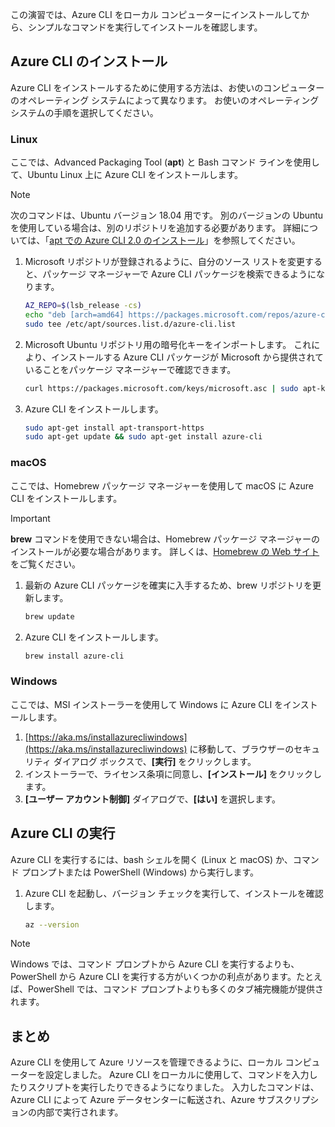 
この演習では、Azure CLI をローカル コンピューターにインストールしてから、シンプルなコマンドを実行してインストールを確認します。 

## <a name="installing-the-azure-cli"></a>Azure CLI のインストール
Azure CLI をインストールするために使用する方法は、お使いのコンピューターのオペレーティング システムによって異なります。 お使いのオペレーティング システムの手順を選択してください。

### <a name="linux"></a>Linux
ここでは、Advanced Packaging Tool (**apt**) と Bash コマンド ラインを使用して、Ubuntu Linux 上に Azure CLI をインストールします。

> [!NOTE]
> 次のコマンドは、Ubuntu バージョン 18.04 用です。 別のバージョンの Ubuntu を使用している場合は、別のリポジトリを追加する必要があります。 詳細については、「[apt での Azure CLI 2.0 のインストール](https://docs.microsoft.com/cli/azure/install-azure-cli-apt)」を参照してください。

1. Microsoft リポジトリが登録されるように、自分のソース リストを変更すると、パッケージ マネージャーで Azure CLI パッケージを検索できるようになります。

    ```bash
    AZ_REPO=$(lsb_release -cs)
    echo "deb [arch=amd64] https://packages.microsoft.com/repos/azure-cli/ $AZ_REPO main" | \
    sudo tee /etc/apt/sources.list.d/azure-cli.list
    ```
1. Microsoft Ubuntu リポジトリ用の暗号化キーをインポートします。 これにより、インストールする Azure CLI パッケージが Microsoft から提供されていることをパッケージ マネージャーで確認できます。

    ```bash
    curl https://packages.microsoft.com/keys/microsoft.asc | sudo apt-key add -
    ```
1. Azure CLI をインストールします。

    ```bash
    sudo apt-get install apt-transport-https
    sudo apt-get update && sudo apt-get install azure-cli
    ```

### <a name="macos"></a>macOS
ここでは、Homebrew パッケージ マネージャーを使用して macOS に Azure CLI をインストールします。

> [!IMPORTANT]
> **brew** コマンドを使用できない場合は、Homebrew パッケージ マネージャーのインストールが必要な場合があります。 詳しくは、[Homebrew の Web サイト](https://brew.sh/)をご覧ください。

1. 最新の Azure CLI パッケージを確実に入手するため、brew リポジトリを更新します。

    ```bash
    brew update
    ```
1. Azure CLI をインストールします。

    ```bash
    brew install azure-cli
    ```

### <a name="windows"></a>Windows
ここでは、MSI インストーラーを使用して Windows に Azure CLI をインストールします。

1. [https://aka.ms/installazurecliwindows](https://aka.ms/installazurecliwindows) に移動して、ブラウザーのセキュリティ ダイアログ ボックスで、**[実行]** をクリックします。
1. インストーラーで、ライセンス条項に同意し、**[インストール]** をクリックします。
1. **[ユーザー アカウント制御]** ダイアログで、**[はい]** を選択します。

## <a name="running-the-azure-cli"></a>Azure CLI の実行
Azure CLI を実行するには、bash シェルを開く (Linux と macOS) か、コマンド プロンプトまたは PowerShell (Windows) から実行します。

1. Azure CLI を起動し、バージョン チェックを実行して、インストールを確認します。

    ```bash
    az --version
    ```

> [!NOTE]
> Windows では、コマンド プロンプトから Azure CLI を実行するよりも、PowerShell から Azure CLI を実行する方がいくつかの利点があります。たとえば、PowerShell では、コマンド プロンプトよりも多くのタブ補完機能が提供されます。 

## <a name="summary"></a>まとめ
Azure CLI を使用して Azure リソースを管理できるように、ローカル コンピューターを設定しました。 Azure CLI をローカルに使用して、コマンドを入力したりスクリプトを実行したりできるようになりました。 入力したコマンドは、Azure CLI によって Azure データセンターに転送され、Azure サブスクリプションの内部で実行されます。
